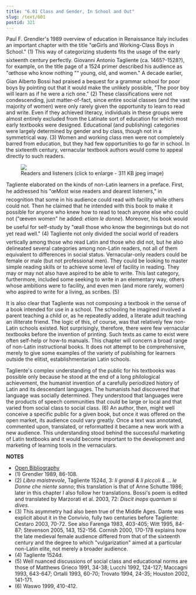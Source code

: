 ```yaml
---
title: "6.01 Class and Gender, In School and Out"
slug: /text/601
postid: 321
---
```

Paul F. Grendler's 1989 overview of education in Renaissance Italy includes an important chapter with the title "œGirls and Working-Class Boys in School." (1) This way of categorizing students fits the usage of the early sixteenth century perfectly. Giovanni Antonio Tagliente (ca. 1465?-1528?), for example, on the title page of a 1524 primer described his audience as "œthose who know nothing "“ young, old, and women." A decade earlier, Gian Alberto Bossi had praised a bequest for a grammar school for poor boys by pointing out that it would make the unlikely possible, "The poor boy will learn as if he were a rich one." (2) These classifications were not condescending, just matter-of-fact, since entire social classes (and the vast majority of women) were only rarely given the opportunity to learn to read and write. Even if they achieved literacy, individuals in these groups were almost entirely excluded from the Latinate sort of education for which most early textbooks were designed. Educational (and publishing) categories were largely determined by gender and by class, though not in a symmetrical way. (3) Women and working class men were not completely barred from education, but they had few opportunities to go far in school. In the sixteenth century, vernacular textbook authors would come to appeal directly to such readers.


<figure class="mkdn-figure">
    <div onClick="createLightbox('/images_full//6.00_Chapter_Six/HFS_019.02.jpg','Readers and listeners (click to enlarge - 311 KB jpeg image)')" class="mkdn-image-link" id="lbimage">
    <img class="mkdn-image" src="/images_full//6.00_Chapter_Six/HFS_019.02.jpg" />
    <figcaption class="mkdn-figcaption">Readers and listeners (click to enlarge - 311 KB jpeg image)</figcaption>
    </div>
</figure>

Tagliente elaborated on the kinds of non-Latin learners in a preface. First, he addressed his "œMost wise readers and dearest listeners," in recognition that some in his audience could read with facility while others could not. Then he claimed that he intended with this book to make it possible for anyone who knew how to read to teach anyone else who could not ("œeven women" he added: *etiam le donne*). Moreover, his book would be useful for self-study by "œall those who know the beginnings but do not yet read well." (4) Tagliente not only divided the social world of readers vertically among those who read Latin and those who did not, but he also delineated several categories among non-Latin readers, not all of them equivalent to differences in social status. Vernacular-only readers could be female or male (but not professional men). They could be looking to master simple reading skills or to achieve some level of facility in reading. They may or may not also have aspired to be able to write. This last category, furthermore, included some seeking to write in an elementary way, others whose ambitions were to facility, and even men (and more rarely, women) who aspired to write for a living, as scribes. (5)

It is also clear that Tagliente was not composing a textbook in the sense of a book intended for use in a school. The schooling he imagined involved a parent teaching a child or, as he repeatedly added, a literate adult teaching an illiterate friend. The logic of this, of course, was that relatively few non-Latin schools existed. Not surprisingly, therefore, there were few vernacular textbooks before the invention of printing. Such texts as came to exist were often self-help or how-to manuals. This chapter will concern a broad range of non-Latin instructional books. It does not attempt to be comprehensive, merely to give some examples of the variety of publishing for learners outside the elitist, establishmentarian Latin schools.

Tagliente's complex understanding of the public for his textbooks was possible only because he stood at the end of a long philological achievement, the humanist invention of a carefully periodized history of Latin and its descendant languages. The humanists had discovered that language was socially determined. They understood that languages were the products of speech communities that could be large or local and that varied from social class to social class. (6) An author, then, might well conceive a specific public for a given book, but once it was offered on the open market, its audience could vary greatly. Once a text was annotated, commented upon, translated, or reformatted it became a new work with a new audience. This understanding stood behind the successful marketing of Latin textbooks and it would become important to the development and marketing of learning tools in the vernaculars.

**NOTES**
* [Open Bibliography](/bibliography.pdf)
* (1) Grendler 1989, 86-108.
* (2) *Libro maistrevole*, Tagliente 1524d, 3: *li grandi &amp; li piccoli &amp; ... le Donne che niente sanno*; this translation is that of Anne Schutte 1986; later in this chapter I also follow her translations. Bossi's poem is edited and translated by Marzorati et al. 2003, 72: *Discit inops quantum si dives*.
* (3) This asymmetry had also been true of the Middle Ages. Dante was explicit about it in the Convivio, fully two centuries before Tagliente: Cestaro 2003, 70-72. See also Farenga 1983, 403-405; Witt 1995, 84-87; Stevenson 2005, 143, 152-156. Cornish 2000, 170-178 explains how the late medieval female audience differed from that of the sixteenth century and the degree to which "vulgarization" aimed at a particular non-Latin elite, not merely a broader audience.
* (4) Tagliente 1524d.
* (5) Well nuanced discussions of social class and educational norms are those of Matthews Grieco 1991, 34-38; Lucchi 1992, 124-127; Maccagni 1993, 643-647; Ortalli 1993, 60-70; Trovato 1994, 24-35; Houston 2002, 141-171.
* (6) Waswo 1999, 410-412.
